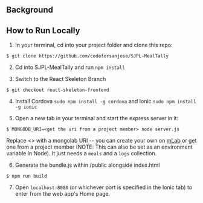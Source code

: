 
## Background


## How to Run Locally

1. In your terminal, cd into your project folder and clone this repo:
```
$ git clone https://github.com/codeforsanjose/SJPL-MealTally
```

2. Cd into SJPL-MealTally and run `npm install`

3. Switch to the React Skeleton Branch 
```
$ git checkout react-skeleton-frontend
```

4. Install Cordova `sudo npm install -g cordova` and Ionic `sudo npm install -g ionic`

5. Open a new tab in your terminal and start the express server in it:
```
$ MONGODB_URI=<get the uri from a project member> node server.js
```
Replace <> with a mongolab URI -- you can create your own on [mLab](https://mlab.com/) or get one from a project member (NOTE: This can also be set as an environment variable in Node). It just needs a `meals` and a `logs` collection.

6. Generate the bundle.js within /public alongside index.html
```
$ npm run build
```

7. Open `localhost:8080` (or whichever port is specified in the Ionic tab)  to enter from the web app's Home page.
